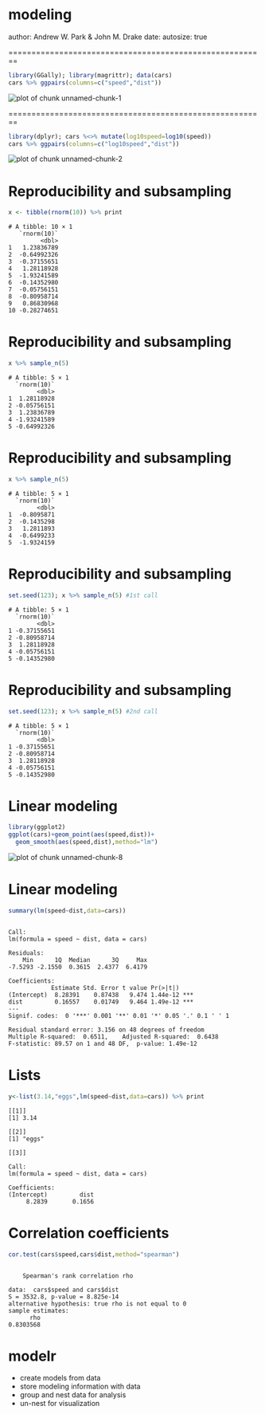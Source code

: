 modeling
========================================================
author: Andrew W. Park & John M. Drake
date: 
autosize: true

========================================================

```r
library(GGally); library(magrittr); data(cars) 
cars %>% ggpairs(columns=c("speed","dist"))
```

![plot of chunk unnamed-chunk-1](modeling-figure/unnamed-chunk-1-1.png)


========================================================

```r
library(dplyr); cars %<>% mutate(log10speed=log10(speed))
cars %>% ggpairs(columns=c("log10speed","dist"))
```

![plot of chunk unnamed-chunk-2](modeling-figure/unnamed-chunk-2-1.png)

Reproducibility and subsampling
========================================================

```r
x <- tibble(rnorm(10)) %>% print
```

```
# A tibble: 10 × 1
   `rnorm(10)`
         <dbl>
1   1.23836789
2  -0.64992326
3  -0.37155651
4   1.28118928
5  -1.93241589
6  -0.14352980
7  -0.05756151
8  -0.80958714
9   0.86830968
10 -0.28274651
```

Reproducibility and subsampling
========================================================

```r
x %>% sample_n(5)
```

```
# A tibble: 5 × 1
  `rnorm(10)`
        <dbl>
1  1.28118928
2 -0.05756151
3  1.23836789
4 -1.93241589
5 -0.64992326
```

Reproducibility and subsampling
========================================================

```r
x %>% sample_n(5)
```

```
# A tibble: 5 × 1
  `rnorm(10)`
        <dbl>
1  -0.8095871
2  -0.1435298
3   1.2811893
4  -0.6499233
5  -1.9324159
```

Reproducibility and subsampling
========================================================

```r
set.seed(123); x %>% sample_n(5) #1st call
```

```
# A tibble: 5 × 1
  `rnorm(10)`
        <dbl>
1 -0.37155651
2 -0.80958714
3  1.28118928
4 -0.05756151
5 -0.14352980
```

Reproducibility and subsampling
========================================================

```r
set.seed(123); x %>% sample_n(5) #2nd call
```

```
# A tibble: 5 × 1
  `rnorm(10)`
        <dbl>
1 -0.37155651
2 -0.80958714
3  1.28118928
4 -0.05756151
5 -0.14352980
```

Linear modeling
========================================================

```r
library(ggplot2)
ggplot(cars)+geom_point(aes(speed,dist))+
  geom_smooth(aes(speed,dist),method="lm")
```

![plot of chunk unnamed-chunk-8](modeling-figure/unnamed-chunk-8-1.png)


Linear modeling
========================================================

```r
summary(lm(speed~dist,data=cars))
```

```

Call:
lm(formula = speed ~ dist, data = cars)

Residuals:
    Min      1Q  Median      3Q     Max 
-7.5293 -2.1550  0.3615  2.4377  6.4179 

Coefficients:
            Estimate Std. Error t value Pr(>|t|)    
(Intercept)  8.28391    0.87438   9.474 1.44e-12 ***
dist         0.16557    0.01749   9.464 1.49e-12 ***
---
Signif. codes:  0 '***' 0.001 '**' 0.01 '*' 0.05 '.' 0.1 ' ' 1

Residual standard error: 3.156 on 48 degrees of freedom
Multiple R-squared:  0.6511,	Adjusted R-squared:  0.6438 
F-statistic: 89.57 on 1 and 48 DF,  p-value: 1.49e-12
```


Lists
========================================================

```r
y<-list(3.14,"eggs",lm(speed~dist,data=cars)) %>% print
```

```
[[1]]
[1] 3.14

[[2]]
[1] "eggs"

[[3]]

Call:
lm(formula = speed ~ dist, data = cars)

Coefficients:
(Intercept)         dist  
     8.2839       0.1656  
```


Correlation coefficients
========================================================

```r
cor.test(cars$speed,cars$dist,method="spearman")
```

```

	Spearman's rank correlation rho

data:  cars$speed and cars$dist
S = 3532.8, p-value = 8.825e-14
alternative hypothesis: true rho is not equal to 0
sample estimates:
      rho 
0.8303568 
```



modelr
========================================================

* create models from data
* store modeling information with data
* group and nest data for analysis
* un-nest for visualization

